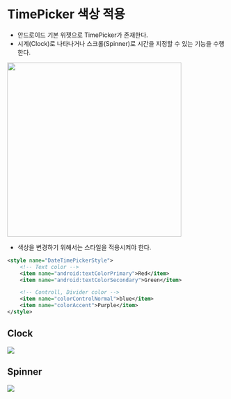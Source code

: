 # TimePicker 색상 적용

- 안드로이드 기본 위젯으로 TimePicker가 존재한다.
- 시계(Clock)로 나타나거나 스크롤(Spinner)로 시간을 지정할 수 있는 기능을 수행한다.

<div>
    <img src="https://user-images.githubusercontent.com/58923717/127728690-5a4c4f42-3b9c-41f7-89ba-b9450ceb19fa.png" width=400>
</div>


- 색상을 변경하기 위해서는 스타일을 적용시켜야 한다.

```xml
<style name="DateTimePickerStyle">
    <!-- Text color -->
    <item name="android:textColorPrimary">Red</item>
    <item name="android:textColorSecondary">Green</item>

    <!-- Controll, Divider color -->
    <item name="colorControlNormal">blue</item>
    <item name="colorAccent">Purple</item>
</style>                                                          
```
## Clock
<div>
    <img src="https://user-images.githubusercontent.com/58923717/127728867-ce4a8fca-7da3-4dfd-b5fd-066fcca68c0c.png"
</div>

## Spinner
<div>
    <img src="https://user-images.githubusercontent.com/58923717/127728875-021aebe5-714e-4794-8970-aa682d5d9cfc.png">
</div>
